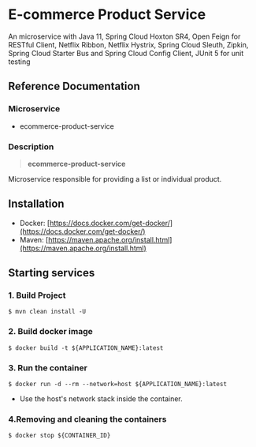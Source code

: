 # E-commerce Product Service

An microservice with Java 11, Spring Cloud Hoxton SR4, Open Feign for RESTful Client, Netflix Ribbon, Netflix Hystrix, Spring Cloud Sleuth, Zipkin, Spring Cloud Starter Bus and Spring Cloud Config Client, JUnit 5 for unit testing

## Reference Documentation

### Microservice

-   ecommerce-product-service

### Description

> **ecommerce-product-service**

Microservice responsible for providing a list or individual product.


## Installation

-   Docker: [https://docs.docker.com/get-docker/](https://docs.docker.com/get-docker/)
-   Maven: [https://maven.apache.org/install.html](https://maven.apache.org/install.html)

## Starting services

### 1. Build Project

```
$ mvn clean install -U
```

### 2. Build docker image

```
$ docker build -t ${APPLICATION_NAME}:latest
```

### 3. Run the container

```
$ docker run -d --rm --network=host ${APPLICATION_NAME}:latest
```

-   Use the host's network stack inside the container.

### 4.Removing and cleaning the containers

```
$ docker stop ${CONTAINER_ID}
```
